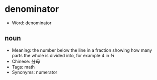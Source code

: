 # denominator

- Word: denominator

## noun

- Meaning: the number below the line in a fraction showing how many parts the whole is divided into, for example 4 in ¾
- Chinese: 分母
- Tags: math
- Synonyms: numerator

